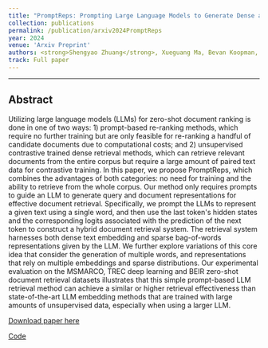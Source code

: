 ```yaml
---
title: "PromptReps: Prompting Large Language Models to Generate Dense and Sparse Representations for Zero-Shot Document Retrieval"
collection: publications
permalink: /publication/arxiv2024PromptReps
year: 2024
venue: 'Arxiv Preprint'
authors: <strong>Shengyao Zhuang</strong>, Xueguang Ma, Bevan Koopman, Jimmy Lin, and Guido Zuccon.
track: Full paper
---
```

---

## Abstract
Utilizing large language models (LLMs) for zero-shot document ranking is done in one of two ways: 1) prompt-based re-ranking methods, which require no further training but are only feasible for re-ranking a handful of candidate documents due to computational costs; and 2) unsupervised contrastive trained dense retrieval methods, which can retrieve relevant documents from the entire corpus but require a large amount of paired text data for contrastive training. 
In this paper, we propose PromptReps, which combines the advantages of both categories: no need for training and the ability to retrieve from the whole corpus. Our method only requires prompts to guide an LLM to generate query and document representations for effective document retrieval. Specifically, we prompt the LLMs to represent a given text using a single word, and then use the last token's hidden states and the corresponding logits associated with the prediction of the next token to construct a hybrid document retrieval system. The retrieval system harnesses both dense text embedding and sparse bag-of-words representations given by the LLM. We further explore variations of this core idea that consider the generation of multiple words, and representations that rely on multiple embeddings and sparse distributions. Our experimental evaluation on the MSMARCO, TREC deep learning and BEIR zero-shot document retrieval datasets illustrates that this simple prompt-based LLM retrieval method can achieve a similar or higher retrieval effectiveness than state-of-the-art LLM embedding methods that are trained with large amounts of unsupervised data, especially when using a larger LLM.

[Download paper here](https://arxiv.org/pdf/2404.18424)

[Code](https://github.com/ielab/PromptReps)
